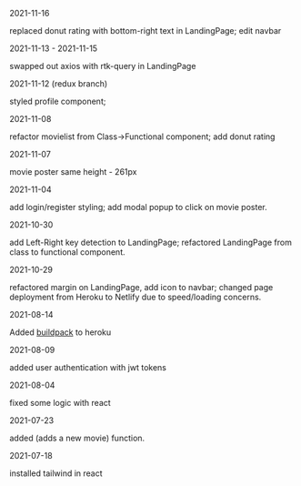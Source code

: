 2021-11-16

replaced donut rating with bottom-right text in LandingPage; edit navbar

2021-11-13 - 2021-11-15

swapped out axios with rtk-query in LandingPage

2021-11-12 (redux branch)

styled profile component; 

2021-11-08 

refactor movielist from Class->Functional component; add donut rating

2021-11-07

movie poster same height - 261px

2021-11-04

add login/register styling; add modal popup to click on movie poster.

2021-10-30

add Left-Right key detection to LandingPage; refactored LandingPage from class to functional component.

2021-10-29

refactored margin on LandingPage, add icon to navbar; changed page deployment from Heroku to Netlify due to speed/loading concerns. 

2021-08-14

Added [buildpack](https://github.com/mars/create-react-app-buildpack) to heroku

2021-08-09

added user authentication with jwt tokens

2021-08-04

fixed some logic with react

2021-07-23

added (adds a new movie) function. 

2021-07-18

installed tailwind in react